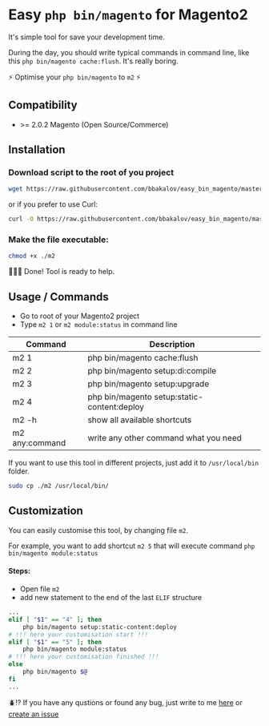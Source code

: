 # Easy `php bin/magento` for Magento2

It's simple tool for save your development time.

During the day, you should write typical commands in command line, like this `php bin/magento cache:flush`. 
It's really boring.

:zap: Optimise your `php bin/magento` to `m2` :zap:

## Compatibility
-   \>= 2.0.2 Magento (Open Source/Commerce)

## Installation

### Download script to the root of you project

```sh
wget https://raw.githubusercontent.com/bbakalov/easy_bin_magento/master/m2
```

or if you prefer to use Curl:

```sh
curl -O https://raw.githubusercontent.com/bbakalov/easy_bin_magento/master/m2
```

### Make the file executable:

```sh
chmod +x ./m2
```

:tada::confetti_ball::tada: Done! Tool is ready to help.

## Usage / Commands

- Go to root of your Magento2 project
- Type `m2 1` or `m2 module:status` in command line

| Command        | Description                                 |
| ---------------|---------------------------------------------|
| m2 1           | php bin/magento cache:flush                 |
| m2 2           | php bin/magento setup:di:compile            |
| m2 3           | php bin/magento setup:upgrade               |
| m2 4           | php bin/magento setup:static-content:deploy |
| m2 -h          | show all available shortcuts                |
| m2 any:command | write any other command what you need       |


If you want to use this tool in different projects, just add it to `/usr/local/bin` folder.
```sh
sudo cp ./m2 /usr/local/bin/
```

## Customization

You can easily customise this tool, by changing file `m2`. 

For example, you want to add shortcut `m2 5` that will execute command `php bin/magento module:status`

#### Steps:
- Open file `m2`
- add new statement to the end of the last `ELIF` structure

```sh
...
elif [ "$1" == "4" ]; then
    php bin/magento setup:static-content:deploy
# !!! here your customisation start !!!
elif [ "$1" == "5" ]; then  
    php bin/magento module:status
# !!! here your customisation finished !!!    
else
    php bin/magento $@
fi
...
```

:beetle::interrobang: If you have any qustions or found any bug, just write to me [here](https://www.linkedin.com/in/bbakalov/) or [create an issue](https://github.com/bbakalov/easy_bin_magento/issues)
